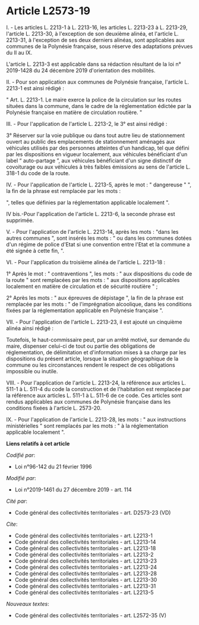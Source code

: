 # Article L2573-19

I. - Les articles L. 2213-1 à L. 2213-16, les articles L. 2213-23 à L. 2213-29, l'article L. 2213-30, à l'exception de son
deuxième alinéa, et l'article L. 2213-31, à l'exception de ses deux derniers alinéas, sont applicables aux communes de la
Polynésie française, sous réserve des adaptations prévues du II au IX.

L'article L. 2213-3 est applicable dans sa rédaction résultant de la loi n° 2019-1428 du 24 décembre 2019 d'orientation des
mobilités.

II. - Pour son application aux communes de Polynésie française, l'article L. 2213-1 est ainsi rédigé :

" Art. L. 2213-1. Le maire exerce la police de la circulation sur les routes situées dans la commune, dans le cadre de la
réglementation édictée par la Polynésie française en matière de circulation routière. "

III. - Pour l'application de l'article L. 2213-2, le 3° est ainsi rédigé :

3° Réserver sur la voie publique ou dans tout autre lieu de stationnement ouvert au public des emplacements de stationnement
aménagés aux véhicules utilisés par des personnes atteintes d'un handicap, tel que défini par les dispositions en vigueur
localement, aux véhicules bénéficiant d'un label “ auto-partage ”, aux véhicules bénéficiant d'un signe distinctif de
covoiturage ou aux véhicules à très faibles émissions au sens de l'article L. 318-1 du code de la route.

IV. - Pour l'application de l'article L. 2213-5, après le mot : " dangereuse " ", la fin de la phrase est remplacée par les
mots :

", telles que définies par la réglementation applicable localement ".

IV bis.-Pour l'application de l'article L. 2213-6, la seconde phrase est supprimée.

V. - Pour l'application de l'article L. 2213-14, après les mots : "dans les autres communes ", sont insérés les mots : " ou
dans les communes dotées d'un régime de police d'Etat si une convention entre l'Etat et la commune a été signée à cette fin,
".

VI. - Pour l'application du troisième alinéa de l'article L. 2213-18 :

1° Après le mot : " contraventions ", les mots : " aux dispositions du code de la route " sont remplacées par les mots : "
aux dispositions applicables localement en matière de circulation et de sécurité routière " ;

2° Après les mots : " aux épreuves de dépistage ", la fin de la phrase est remplacée par les mots : " de l'imprégnation
alcoolique, dans les conditions fixées par la réglementation applicable en Polynésie française ".

VII. - Pour l'application de l'article L. 2213-23, il est ajouté un cinquième alinéa ainsi rédigé :

Toutefois, le haut-commissaire peut, par un arrêté motivé, sur demande du maire, dispenser celui-ci de tout ou partie des
obligations de réglementation, de délimitation et d'information mises à sa charge par les dispositions du présent article,
lorsque la situation géographique de la commune ou les circonstances rendent le respect de ces obligations impossible ou
inutile.

VIII. - Pour l'application de l'article L. 2213-24, la référence aux articles L. 511-1 à L. 511-4 du code la construction et
de l'habitation est remplacée par la référence aux articles L. 511-1 à L. 511-6 de ce code. Ces articles sont rendus
applicables aux communes de Polynésie française dans les conditions fixées à l'article L. 2573-20.

IX. - Pour l'application de l'article L. 2213-28, les mots : " aux instructions ministérielles " sont remplacés par les
mots : " à la réglementation applicable localement ".

**Liens relatifs à cet article**

_Codifié par_:

  - Loi n°96-142 du 21 février 1996

_Modifié par_:

  - Loi n°2019-1461 du 27 décembre 2019 - art. 114

_Cité par_:

  - Code général des collectivités territoriales - art. D2573-23 (VD)

_Cite_:

  - Code général des collectivités territoriales - art. L2213-1
  - Code général des collectivités territoriales - art. L2213-14
  - Code général des collectivités territoriales - art. L2213-18
  - Code général des collectivités territoriales - art. L2213-2
  - Code général des collectivités territoriales - art. L2213-23
  - Code général des collectivités territoriales - art. L2213-24
  - Code général des collectivités territoriales - art. L2213-28
  - Code général des collectivités territoriales - art. L2213-30
  - Code général des collectivités territoriales - art. L2213-31
  - Code général des collectivités territoriales - art. L2213-5

_Nouveaux textes_:

  - Code général des collectivités territoriales - art. L2572-35 (V)
